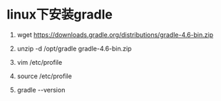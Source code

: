 # linux下安装gradle
1. wget https://downloads.gradle.org/distributions/gradle-4.6-bin.zip

2. unzip -d /opt/gradle gradle-4.6-bin.zip

3. vim /etc/profile

4. source /etc/profile 

5. gradle --version 